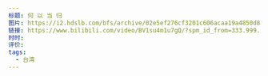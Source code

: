 ```yaml
---
标题: 何 以 当 归
图片: https://i2.hdslb.com/bfs/archive/02e5ef276cf3201c606acaa19a4850d871c70061.jpg@518w_290h_1c_!web-video-share-cover.avif
链接: https://www.bilibili.com/video/BV1su4m1u7gQ/?spm_id_from=333.999.0.0&vd_source=e815fa5e2c428a98163e9d19be40ec58
时时: 
评价: 
tags:
  - 台湾
---
```


